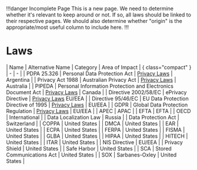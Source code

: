 !!!danger Incomplete Page
This is a new page. We need to determine whether it's relevant to keep around or not. If so, all laws should be linked to their respective pages. We should also determine whether "origin" is the appropriate/most useful column to include here.
!!!

# Laws

| Name | Alternative Name | Category | Area of Impact | { class="compact" }
| - | - |
| PDPA 25.326 | Personal Data Protection Act | [Privacy Laws](/categories/privacy-laws/) | Argentina |
| Privacy Act 1988 | Australian Privacy Act | [Privacy Laws](/categories/privacy-laws/) | Australia |
| PIPEDA | Personal Information Protection and Electronics Document Act | [Privacy Laws](/categories/privacy-laws/) | Canada |
| Directive 2002/58/EC | ePrivacy Directive | [Privacy Laws](/categories/privacy-laws/) EU/EEA |
| Directive 95/46/EC | EU Data Protection Directive of 1995 | [Privacy Laws](/categories/privacy-laws) | EU/EEA |
| GDPR | Global Data Protection Regulation | [Privacy Laws](/categories/privacy-laws/) | EU/EEA |
| APEC | APAC |
| EFTA | EFTA |
| OECD | International |
| Data Localization Law | Russia |
| Data Protection Act | Switzerland |
| COPPA | United States |
| DMCA | United States |
| EAR | United States |
| ECPA | United States |
| FERPA | United States |
| FISMA | United States |
| GLBA | United States |
| HIPAA | United States |
| HITECH | United States |
| ITAR | United States |
| NIS Directive | EU/EEA |
| Privacy Shield | United States |
| Safe Harbor | United States |
| SCA | Stored Communications Act | United States |
| SOX | Sarbanes-Oxley | United States |
